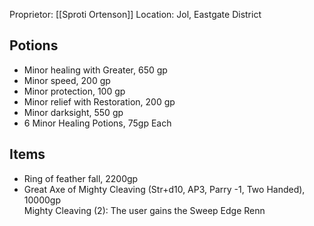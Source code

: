 Proprietor: [[Sproti Ortenson]]
Location: Jol, Eastgate District

## Potions

* Minor healing with Greater, 650 gp 
* Minor speed, 200 gp 
* Minor protection, 100 gp 
* Minor relief with Restoration, 200 gp 
* Minor darksight, 550 gp
* 6 Minor Healing Potions, 75gp Each

## Items

- Ring of feather fall, 2200gp
- Great Axe of Mighty Cleaving (Str+d10, AP3, Parry -1, Two Handed), 10000gp  
	  Mighty Cleaving (2): The user gains the Sweep Edge
Renn